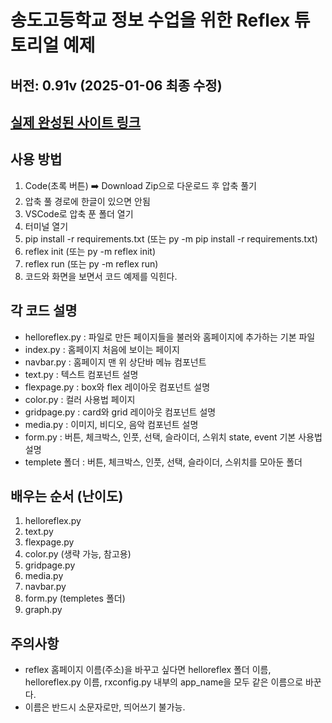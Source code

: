 # 송도고등학교 정보 수업을 위한 Reflex 튜토리얼 예제

## 버전: 0.91v (2025-01-06 최종 수정)

## [실제 완성된 사이트 링크](https://helloreflex-aqua-orca.reflex.run)

## 사용 방법

1. Code(초록 버튼)  ➡️ Download Zip으로 다운로드 후 압축 풀기
2. 압축 풀 경로에 한글이 있으면 안됨
3. VSCode로 압축 푼 폴더 열기
4. 터미널 열기
5. pip install -r requirements.txt (또는 py -m pip install -r requirements.txt)
6. reflex init (또는 py -m reflex init)
7. reflex run (또는 py -m reflex run)
8. 코드와 화면을 보면서 코드 예제를 익힌다.

## 각 코드 설명

- helloreflex.py : 파일로 만든 페이지들을 불러와 홈페이지에 추가하는 기본 파일
- index.py : 홈페이지 처음에 보이는 페이지
- navbar.py : 홈페이지 맨 위 상단바 메뉴 컴포넌트
- text.py : 텍스트 컴포넌트 설명
- flexpage.py : box와 flex 레이아웃 컴포넌트 설명
- color.py : 컬러 사용법 페이지
- gridpage.py : card와 grid 레이아웃 컴포넌트 설명
- media.py : 이미지, 비디오, 음악 컴포넌트 설명
- form.py : 버튼, 체크박스, 인풋, 선택, 슬라이더, 스위치 state, event 기본 사용법 설명
- templete 폴더 : 버튼, 체크박스, 인풋, 선택, 슬라이더, 스위치를 모아둔 폴더

## 배우는 순서 (난이도)

1. helloreflex.py
2. text.py
3. flexpage.py
4. color.py (생략 가능, 참고용)
5. gridpage.py
6. media.py
7. navbar.py
8. form.py (templetes 폴더)
9. graph.py

## 주의사항

- reflex 홈페이지 이름(주소)을 바꾸고 싶다면 helloreflex 폴더 이름, helloreflex.py 이름, rxconfig.py 내부의 app_name을 모두 같은 이름으로 바꾼다.
- 이름은 반드시 소문자로만, 띄어쓰기 불가능.